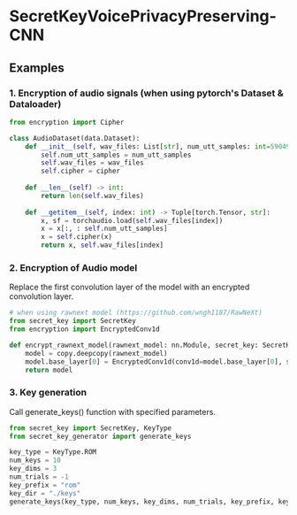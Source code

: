 # SecretKeyVoicePrivacyPreserving-CNN

## Examples
### 1. Encryption of audio signals (when using pytorch's Dataset & Dataloader)
```python
from encryption import Cipher

class AudioDataset(data.Dataset):
    def __init__(self, wav_files: List[str], num_utt_samples: int=59049, cipher: Cipher=None) -> None:
        self.num_utt_samples = num_utt_samples
        self.wav_files = wav_files
        self.cipher = cipher
    
    def __len__(self) -> int:
        return len(self.wav_files)
    
    def __getitem__(self, index: int) -> Tuple[torch.Tensor, str]:
        x, sf = torchaudio.load(self.wav_files[index])
        x = x[:, : self.num_utt_samples]
        x = self.cipher(x)
        return x, self.wav_files[index]
```

### 2. Encryption of Audio model
Replace the first convolution layer of the model with an encrypted convolution layer.

```python
# when using rawnext model (https://github.com/wngh1187/RawNeXt)
from secret_key import SecretKey
from encryption import EncryptedConv1d

def encrypt_rawnext_model(rawnext_model: nn.Module, secret_key: SecretKey) -> nn.Module:
    model = copy.deepcopy(rawnext_model)
    model.base_layer[0] = EncryptedConv1d(conv1d=model.base_layer[0], secret_key=secret_key)
    return model
```
### 3. Key generation
Call generate_keys() function with specified parameters.
```python
from secret_key import SecretKey, KeyType
from secret_key_generator import generate_keys

key_type = KeyType.ROM
num_keys = 10
key_dims = 3
num_trials = -1
key_prefix = "rom"
key_dir = "./keys"
generate_keys(key_type, num_keys, key_dims, num_trials, key_prefix, key_dir)    
```
